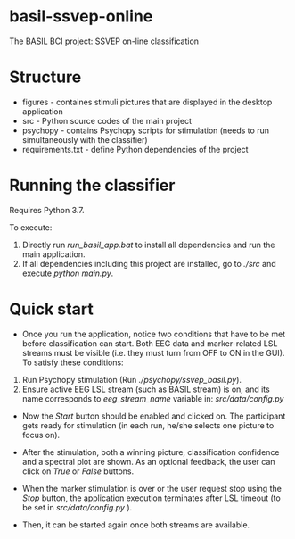 # basil-ssvep-online
The BASIL BCI project: SSVEP on-line classification

# Structure
* figures - containes stimuli pictures that are displayed in the desktop application
* src - Python source codes of the main project
* psychopy - contains Psychopy scripts for stimulation (needs to run simultaneously with the classifier)
* requirements.txt - define Python dependencies of the project

# Running the classifier
Requires Python 3.7.

To execute:
1. Directly run *run_basil_app.bat* to install all dependencies and run the main application.
2. If all dependencies including this project are installed, go to *./src* and execute *python main.py*.

# Quick start
* Once you run the application, notice two conditions that have to be met before classification can start. Both EEG data and marker-related LSL streams must be visible (i.e. they must turn from OFF to ON in the GUI). To satisfy these conditions:

1) Run Psychopy stimulation (Run *./psychopy/ssvep_basil.py*).
2) Ensure active EEG LSL stream (such as BASIL stream) is on, and its name corresponds to *eeg_stream_name* variable in: *src/data/config.py*

* Now the *Start* button should be enabled and clicked on. The participant gets ready for stimulation (in each run, he/she selects one picture to focus on). 

* After the stimulation, both a winning picture, classification confidence and a spectral plot are shown. As an optional feedback, the user can click on *True* or *False* buttons.

* When the marker stimulation is over or the user request stop using the *Stop* button, the application execution terminates after LSL timeout (to be set in *src/data/config.py* ).

* Then, it can be started again once both streams are available.
